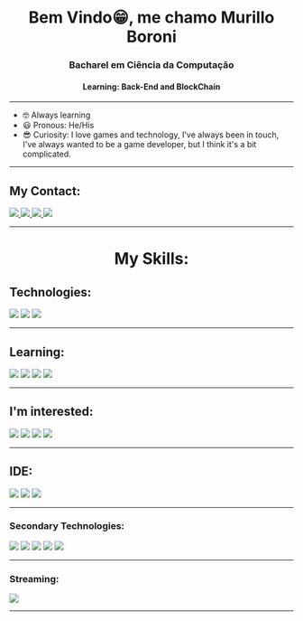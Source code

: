 <!-- h2 é usado para destacar um titulo, podendo ser usado com align=center para centralizar o mesmo -->
<!-- hr é usado para fixar uma linha para dividir o titulo do proximo bloco -->
<!-- o <li> é usado para criar uma linha, como por exemplo um paragrafo, o <ul> é usado para separar aonde começa e aonde termina o bloco -->
<h1 align="center">Bem Vindo😁, me chamo Murillo Boroni </h1>
<h3 align="center"> Bacharel em Ciência da Computação </h3>
<h4 align="center"> Learning: Back-End and BlockChain </h4>
<hr>
<ul>
<li> 🤓 Always learning </li>
<li> 😃 Pronous: He/His </li>
<li> 😎 Curiosity: I love games and technology, I've always been in touch, I've always wanted to be a game developer, but I think it's a bit complicated. </li>
</ul>
<hr>
<h2> My Contact: </h2>
<a href="https://www.linkedin.com/in/murillo-boroni-893159255/"><img src="https://img.shields.io/badge/LinkedIn-0077B5?style=for-the-badge&logo=linkedin&logoColor=white" target="_blank"> </a>
<a href=mailto:murilloboroni@gmail.com><img src="https://img.shields.io/badge/Gmail-D14836?style=for-the-badge&logo=gmail&logoColor=white" target="_blank"> </a>
<a href="https://twitter.com/MurilloBoroni"><img src="https://img.shields.io/badge/Twitter-1DA1F2?style=for-the-badge&logo=twitter&logoColor=white" target="_blank"> </a>
<a href="https://pt.anotepad.com/notes/k2efpw55"><img src="https://img.shields.io/badge/Discord-7289DA?style=for-the-badge&logo=discord&logoColor=white" target="_blank"> </a>
<hr>
<h1 align="center"> My Skills: </h1>
<h2> Technologies: </h2>
<img src="https://img.shields.io/badge/C-00599C?style=for-the-badge&logo=c&logoColor=white">
<img src="https://img.shields.io/badge/C%2B%2B-00599C?style=for-the-badge&logo=c%2B%2B&logoColor=white">
<img src="https://img.shields.io/badge/MariaDB-003545?style=for-the-badge&logo=mariadb&logoColor=white">
<hr>
<h2> Learning: </h2>
<img src="https://img.shields.io/badge/Python-3776AB?style=for-the-badge&logo=python&logoColor=white">
<img src="https://img.shields.io/badge/JavaScript-F7DF1E?style=for-the-badge&logo=javascript&logoColor=black">
<img src="https://img.shields.io/badge/HTML-239120?style=for-the-badge&logo=html5&logoColor=white">
<img src="https://img.shields.io/badge/hyperledger-2F3134?style=for-the-badge&logo=hyperledger&logoColor=white">
<hr>
<h2> I'm interested: </h2>
<img src="https://img.shields.io/badge/hyperledger-2F3134?style=for-the-badge&logo=hyperledger&logoColor=white">
<img src="https://img.shields.io/badge/MySQL-00000F?style=for-the-badge&logo=mysql&logoColor=white">
<img src="https://img.shields.io/badge/Unity-100000?style=for-the-badge&logo=unity&logoColor=white">
<img src="https://img.shields.io/badge/Ethereum-3C3C3D?logo=ethereum&logoColor=fff&style=for-the-badge">
<!--<img src=""> Esse comando é usado para upar uma imagem-->
<hr>
<h2> IDE: </h2>
<img src="https://img.shields.io/badge/Eclipse-2C2255?style=for-the-badge&logo=eclipse&logoColor=white">
<img src="https://img.shields.io/badge/Visual_Studio_Code-0078D4?style=for-the-badge&logo=visual%20studio%20code&logoColor=white">
<img src="https://img.shields.io/badge/Notepad++-90E59A.svg?style=for-the-badge&logo=notepad%2B%2B&logoColor=black">
<hr>
<h3> Secondary Technologies: </h3>
<img src="https://img.shields.io/badge/Microsoft_Excel-217346?style=for-the-badge&logo=microsoft-excel&logoColor=white">
<img src="https://img.shields.io/badge/Microsoft_Word-2B579A?style=for-the-badge&logo=microsoft-word&logoColor=white">
<img src="https://img.shields.io/badge/Opera-FF1B2D?style=for-the-badge&logo=Opera&logoColor=white">
<img src="https://img.shields.io/badge/Windows-0078D6?style=for-the-badge&logo=windows&logoColor=white">
<img src="https://img.shields.io/badge/Canva-%2300C4CC.svg?&style=for-the-badge&logo=Canva&logoColor=white">
<hr>
<h3> Streaming: </h3>
<a href="https://www.twitch.tv/smokezeragod"><img src="https://img.shields.io/badge/Twitch-9146FF?style=for-the-badge&logo=twitch&logoColor=white" target="_blank"> </a>
<hr>

<!--
**MurilloBoroni/MurilloBoroni** is a ✨ _special_ ✨ repository because its `README.md` (this file) appears on your GitHub profile.

Here are some ideas to get you started:

- 🔭 I’m currently working on ...
- 🌱 I’m currently learning ...
- 👯 I’m looking to collaborate on ...
- 🤔 I’m looking for help with ...
- 💬 Ask me about ...
- 📫 How to reach me: ...
- 😄 Pronouns: ...
- ⚡ Fun fact: ...
-->
